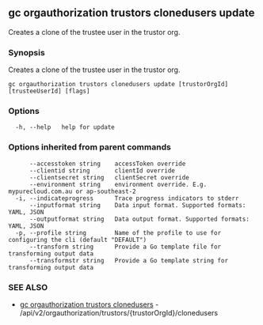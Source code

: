 ## gc orgauthorization trustors clonedusers update

Creates a clone of the trustee user in the trustor org.

### Synopsis

Creates a clone of the trustee user in the trustor org.

```
gc orgauthorization trustors clonedusers update [trustorOrgId] [trusteeUserId] [flags]
```

### Options

```
  -h, --help   help for update
```

### Options inherited from parent commands

```
      --accesstoken string    accessToken override
      --clientid string       clientId override
      --clientsecret string   clientSecret override
      --environment string    environment override. E.g. mypurecloud.com.au or ap-southeast-2
  -i, --indicateprogress      Trace progress indicators to stderr
      --inputformat string    Data input format. Supported formats: YAML, JSON
      --outputformat string   Data output format. Supported formats: YAML, JSON
  -p, --profile string        Name of the profile to use for configuring the cli (default "DEFAULT")
      --transform string      Provide a Go template file for transforming output data
      --transformstr string   Provide a Go template string for transforming output data
```

### SEE ALSO

* [gc orgauthorization trustors clonedusers](gc_orgauthorization_trustors_clonedusers.html)	 - /api/v2/orgauthorization/trustors/{trustorOrgId}/clonedusers


